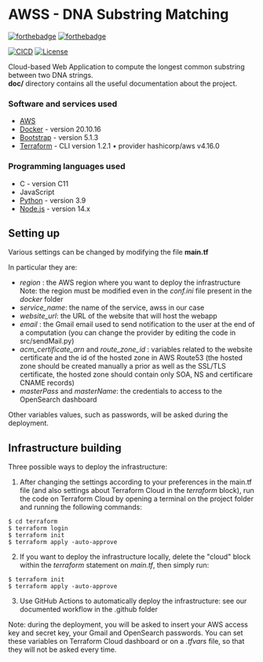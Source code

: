 # AWSS - DNA Substring Matching
[![forthebadge](https://svgshare.com/i/hHw.svg)](https://forthebadge.com)
[![forthebadge](https://forthebadge.com/images/badges/built-with-love.svg)](https://forthebadge.com)

[![CICD](https://github.com/domenico-rgs/AWSS/actions/workflows/main.yml/badge.svg)](https://github.com/domenico-rgs/AWSS/actions/workflows/main.yml)
[![License](https://img.shields.io/badge/License-Apache_2.0-blue.svg)](https://opensource.org/licenses/Apache-2.0)

Cloud-based Web Application to compute the longest common substring between two DNA strings. \
**doc/** directory contains all the useful documentation about the project.

### Software and services used
- [AWS](https://aws.amazon.com/)
- [Docker](https://www.docker.com/) - version 20.10.16
- [Bootstrap](https://getbootstrap.com/) - version 5.1.3
- [Terraform](https://www.terraform.io/) - CLI version 1.2.1 • provider hashicorp/aws v4.16.0

### Programming languages used
- C - version C11
- JavaScript
- [Python](https://www.python.org/) - version 3.9
- [Node.js](https://nodejs.org/it/) - version 14.x

## Setting up
Various settings can be changed by modifying the file **main.tf**

In particular they are:

* *region* : the AWS region where you want to deploy the infrastructure <br>
Note: the region must be modified even in the *conf.ini* file present in the *docker* folder
* *service_name*: the name of the service, awss in our case
* *website_url*: the URL of the website that will host the webapp
* *email* : the Gmail email used to send notification to the user at the end of a computation (you can change the provider by editing the code in src/sendMail.py)
* *acm_certificate_arn* and *route_zone_id* : variables related to the website certificate and the id of the hosted zone in AWS Route53 (the hosted zone should be created manually a prior as well as the SSL/TLS certificate, the hosted zone should contain only SOA, NS and certificare CNAME records)
* *masterPass* and *masterName*: the credentials to access to the OpenSearch dashboard

Other variables values, such as passwords, will be asked during the deployment.

## Infrastructure building
Three possible ways to deploy the infrastructure:

1. After changing the settings according to your preferences in the main.tf file (and also settings about Terraform Cloud in the *terraform* block), run the code on Terraform Cloud by opening a terminal on the project folder and running the following commands:

```console
$ cd terraform
$ terraform login
$ terraform init
$ terraform apply -auto-approve
```

2. If you want to deploy the infrastructure locally, delete the "cloud" block within the *terraform* statement on *main.tf*, then simply run:

```console
$ terraform init
$ terraform apply -auto-approve
```

3. Use GitHub Actions to automatically deploy the infrastructure: see our documented workflow in the .github folder 

Note: during the deployment, you will be asked to insert your AWS access key and secret key, your Gmail and OpenSearch passwords. You can set these variables on Terraform Cloud dashboard or on a *.tfvars* file, so that they will not be asked every time.
